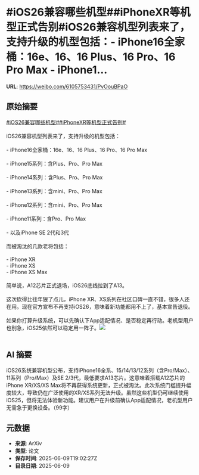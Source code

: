 # #iOS26兼容哪些机型##iPhoneXR等机型正式告别#iOS26兼容机型列表来了，支持升级的机型包括：- iPhone16全家桶：16e、16、16 Plus、16 Pro、16 Pro Max - iPhone1...

**URL**: https://weibo.com/6105753431/PvOouBPaO

## 原始摘要

<a href="https://m.weibo.cn/search?containerid=231522type%3D1%26t%3D10%26q%3D%23iOS26%E5%85%BC%E5%AE%B9%E5%93%AA%E4%BA%9B%E6%9C%BA%E5%9E%8B%23&amp;extparam=%23iOS26%E5%85%BC%E5%AE%B9%E5%93%AA%E4%BA%9B%E6%9C%BA%E5%9E%8B%23" data-hide=""><span class="surl-text">#iOS26兼容哪些机型#</span></a><a href="https://m.weibo.cn/search?containerid=231522type%3D1%26t%3D10%26q%3D%23iPhoneXR%E7%AD%89%E6%9C%BA%E5%9E%8B%E6%AD%A3%E5%BC%8F%E5%91%8A%E5%88%AB%23&amp;extparam=%23iPhoneXR%E7%AD%89%E6%9C%BA%E5%9E%8B%E6%AD%A3%E5%BC%8F%E5%91%8A%E5%88%AB%23" data-hide=""><span class="surl-text">#iPhoneXR等机型正式告别#</span></a><br><br>iOS26兼容机型列表来了，支持升级的机型包括：<br><br>- iPhone16全家桶：16e、16、16 Plus、16 Pro、16 Pro Max<br>    <br>- iPhone15系列：含Plus、Pro、Pro Max<br>    <br>- iPhone14系列：含Plus、Pro、Pro Max<br>    <br>- iPhone13系列：含mini、Pro、Pro Max<br>    <br>- iPhone12系列：含mini、Pro、Pro Max<br>    <br>- iPhone11系列：含Pro、Pro Max<br>    <br>- 以及iPhone SE 2代和3代<br>    <br>而被淘汰的几款老将包括：<br><br>- iPhone XR<br>- iPhone XS<br>- iPhone XS Max<br><br>简单说，A12芯片正式退场，iOS26底线拉到了A13。<br><br>这次砍得比往年狠了点儿，iPhone XR、XS系列在社区口碑一直不错，很多人还在用。现在官方宣布不再支持iOS26，意味着新功能都用不上了，基本宣告退役。<br><br>如果你打算升级系统，可以先确认下App适配情况、是否稳定再行动。老机型用户也别急，iOS25依然可以稳定用一阵子。<img style="" src="https://tvax2.sinaimg.cn/large/006Fd7o3ly1i29nm7n3jej30p00p00zs.jpg" referrerpolicy="no-referrer"><br><br>

## AI 摘要

iOS26系统兼容机型公布，支持iPhone16全系、15/14/13/12系列（含Pro/Max）、11系列（Pro/Max）及SE 2/3代，最低要求A13芯片。这意味着搭载A12芯片的iPhone XR/XS/XS Max将不再获得系统更新，正式被淘汰。此次系统门槛提升幅度较大，导致仍在广泛使用的XR/XS系列无法升级。虽然这些机型仍可继续使用iOS25，但将无法体验新功能。建议用户在升级前确认App适配情况，老机型用户无需急于更换设备。（99字）

## 元数据

- **来源**: ArXiv
- **类型**: 论文
- **保存时间**: 2025-06-09T19:02:27Z
- **目录日期**: 2025-06-09
